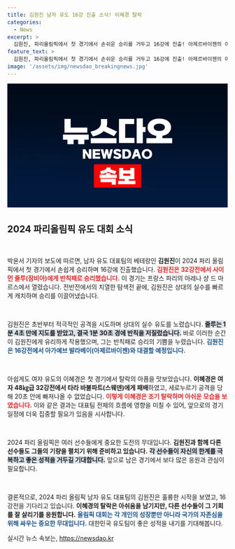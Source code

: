 ```yaml
---
title: 김원진 남자 유도 16강 진출 소식! 이혜경 탈락
categories:
  - News
excerpt: >
  김원진, 파리올림픽에서 첫 경기에서 손쉬운 승리를 거두고 16강에 진출! 아제르바이젠의 아가예브와 맞붙어 금메달의 꿈을 이어간다. 반면, 이혜경은 아쉽게도 조기 탈락!
feature_text: >
  김원진, 파리올림픽에서 첫 경기에서 손쉬운 승리를 거두고 16강에 진출! 아제르바이젠의 아가예브와 맞붙어 금메달의 꿈을 이어간다. 반면, 이혜경은 아쉽게도 조기 탈락!
image: '/assets/img/newsdao_breakingnews.jpg'
---
```


<p><img src="/assets/img/newsdao_breakingnews.jpg" alt="flaretime 속보" /></p>

<h2 data-ke-size="size26">2024 파리올림픽 유도 대회 소식</h2>

<p data-ke-size="size16">&nbsp;</p>

<p>박윤서 기자의 보도에 따르면, 남자 유도 대표팀의 베테랑인 <b>김원진</b>이 2024 파리 올림픽에서 첫 경기에서 손쉽게 승리하며 16강에 진출했습니다. <b><span style="color: #ee2323;">김원진은 32강전에서 사이먼 줄루(잠비아)에게 반칙패로 승리했습니다.</span></b> 이 경기는 프랑스 파리의 아레나 샹 드 마르스에서 열렸습니다. 전반전에서의 치열한 탐색전 끝에, 김원진은 상대의 실수를 빠르게 캐치하며 승리를 이끌어냈습니다.</p>

<p data-ke-size="size16">&nbsp;</p>

<p>김원진은 초반부터 적극적인 공격을 시도하며 상대의 실수 유도를 노렸습니다. <b><span style="background-color: #21538527;">줄루는 1분 4초 만에 지도를 받았고, 결국 1분 30초 경에 반칙을 저질렀습니다.</span></b> 바로 이러한 순간이 김원진에게 유리하게 작용했으며, 그는 반칙패로 승리의 기쁨을 누렸습니다. <b><span style="color: #1a5490;">김원진은 16강전에서 아가예브 발라베이(아제르바이젠)와 대결할 예정입니다.</span></b></p>

<p data-ke-size="size16">&nbsp;</p>

<p>아쉽게도 여자 유도의 이혜경은 첫 경기에서 탈락의 아픔을 맛보았습니다. <b>이혜경은 여자 48㎏급 32강전에서 타라 바불파트(스웨덴)에게 패배</b>하였고, 세로누르기 공격을 당해 20초 안에 빠져나올 수 없었습니다. <b><span style="color: #ee2323;">이렇게 이혜경은 조기 탈락하며 아쉬운 모습을 보였습니다.</span></b> 이와 같은 결과는 대표팀 전체의 흐름에 영향을 미칠 수 있어, 앞으로의 경기 일정에 더욱 집중할 필요가 있음을 시사합니다.</p>

<p data-ke-size="size16">&nbsp;</p>

<p>2024 파리 올림픽은 여러 선수들에게 중요한 도전의 무대입니다. <b>김원진과 함께 다른 선수들도 그들의 기량을 펼치기 위해 준비하고 있습니다.</b> <b><span style="background-color: #21538527;">각 선수들이 자신의 한계를 극복하고 좋은 성적을 거두길 기대합니다.</span></b> 앞으로 남은 경기에서 보다 많은 응원과 관심이 필요합니다.</p>

<p data-ke-size="size16">&nbsp;</p>

<p>결론적으로, 2024 파리 올림픽 남자 유도 대표팀의 김원진은 훌륭한 시작을 보였고, 16강전을 기다리고 있습니다. <b>이혜경의 탈락은 아쉬움을 남기지만, 다른 선수들이 그 기회를 잘 살리기를 응원합니다.</b> <b><span style="color: #1a5490;">올림픽 대회는 각 개인의 성장뿐만 아니라 국가의 자존심을 위해 싸우는 중요한 무대입니다.</span></b> 대한민국 유도팀이 좋은 성적을 내기를 기대해봅니다.</p>
실시간 뉴스 속보는, <a href="https://newsdao.kr" rel="dofollow">https://newsdao.kr</a>


